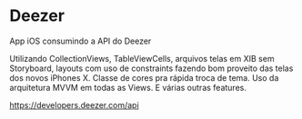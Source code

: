 # Deezer
App iOS consumindo a API do Deezer

Utilizando CollectionViews, TableViewCells, arquivos telas em XIB sem Storyboard, layouts com uso de constraints fazendo bom proveito das telas dos novos iPhones X. Classe de cores pra rápida troca de tema. Uso da arquitetura MVVM em todas as Views.
E várias outras features.

https://developers.deezer.com/api
